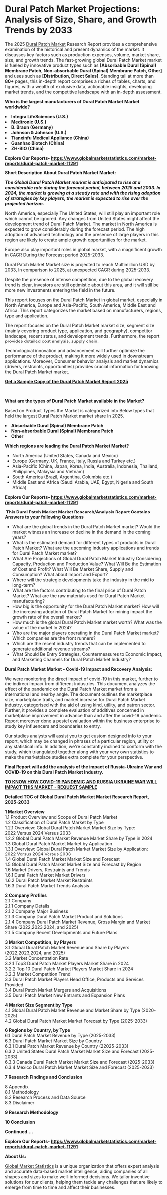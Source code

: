 <H1>Dural Patch Market Projections: Analysis of Size, Share, and Growth Trends by 2033</H1><p>The 2025 <a href="https://www.globalmarketstatistics.com/market-reports/dural-patch-market-11291">Dural Patch Market</a> Research Report provides a comprehensive examination of the historical and present dynamics of the market. It discusses key factors such as production expenses, volume, market share, size, and growth trends. The fast-growing global Dural Patch Market market is fueled by innovative product types such as <strong>[Absorbable Dural (Spinal) Membrane Patch, Non-absorbable Dural (Spinal) Membrane Patch, Other]</strong> and uses such as <strong>[Distribution, Direct Sales]</strong>. Standing tall at more than <strong>80+</strong> pages, this in-depth report comprises a riches of tables, charts, and figures, with a wealth of exclusive data, actionable insights, developing market trends, and the competitive landscape with an in-depth assessment.</p><p><strong>Who is the largest manufacturers of Dural Patch Market Market worldwide?</strong></p><p><strong><li>Integra LifeSciences (U.S.)<li>Medtronic (U.S.)<li>B. Braun (Germany)<li>Johnson & Johnson (U.S.)<li>Tianxinfu Medical Appliance (China)<li>Guanhao Biotech (China)<li>ZH-BIO (China)</strong></p><p><strong>Explore Our Reports-&nbsp;<a href="https://wordhtml.com/">https://www.globalmarketstatistics.com/market-reports/dural-patch-market-11291</a></strong></p><p><strong>Short Description About Dural Patch Market Market:</strong></p><p><strong><em>The Global Dural Patch Market market is anticipated to rise at a considerable rate during the forecast period, between 2025 and 2033. In 2024, the market is growing at a steady rate and with the rising adoption of strategies by key players, the market is expected to rise over the projected horizon.</em></strong></p><p>North America, especially The United States, will still play an important role which cannot be ignored. Any changes from United States might affect the development trend of Dural Patch Market. The market in North America is expected to grow considerably during the forecast period. The high adoption of advanced technology and the presence of large players in this region are likely to create ample growth opportunities for the market.</p><p>Europe also play important roles in global market, with a magnificent growth in CAGR During the Forecast period 2025-2033.</p><p>Dural Patch Market Market size is projected to reach Multimillion USD by 2033, In comparison to 2025, at unexpected CAGR during 2025-2033.</p><p>Despite the presence of intense competition, due to the global recovery trend is clear, investors are still optimistic about this area, and it will still be more new investments entering the field in the future.</p><p>This report focuses on the Dural Patch Market in global market, especially in North America, Europe and Asia-Pacific, South America, Middle East and Africa. This report categorizes the market based on manufacturers, regions, type and application.</p><p>The report focuses on the Dural Patch Market market size, segment size (mainly covering product type, application, and geography), competitor landscape, recent status, and development trends. Furthermore, the report provides detailed cost analysis, supply chain.</p><p>Technological innovation and advancement will further optimize the performance of the product, making it more widely used in downstream applications. Moreover, Consumer behavior analysis and market dynamics (drivers, restraints, opportunities) provides crucial information for knowing the Dural Patch Market market.</p><p><strong><a href="https://www.globalmarketstatistics.com/market-reports/dural-patch-market-11291">Get a Sample Copy of the Dural Patch Market Report 2025</a></strong></p><p>&nbsp;</p><p><strong>What are the types of Dural Patch Market available in the Market?</strong></p><p>Based on Product Types the Market is categorized into Below types that held the largest Dural Patch Market market share In 2025.</p><p><strong><li>Absorbable Dural (Spinal) Membrane Patch<li>Non-absorbable Dural (Spinal) Membrane Patch<li>Other</strong></p><p><strong>Which regions are leading the Dural Patch Market Market?</strong></p><ul><li>North America (United States, Canada and Mexico)</li><li>Europe (Germany, UK, France, Italy, Russia and Turkey etc.)</li><li>Asia-Pacific (China, Japan, Korea, India, Australia, Indonesia, Thailand, Philippines, Malaysia and Vietnam)</li><li>South America (Brazil, Argentina, Columbia etc.)</li><li>Middle East and Africa (Saudi Arabia, UAE, Egypt, Nigeria and South Africa)</li></ul><p><strong>Explore Our Reports&ndash;&nbsp;<a href="https://www.globalmarketstatistics.com/market-reports/dural-patch-market-11291">https://www.globalmarketstatistics.com/market-reports/dural-patch-market-11291</a></strong></p><p><strong>&nbsp;This Dural Patch Market Market Research/Analysis Report Contains Answers to your following Questions</strong></p><ul><li>What are the global trends in the Dural Patch Market market? Would the market witness an increase or decline in the demand in the coming years?</li><li>What is the estimated demand for different types of products in Dural Patch Market? What are the upcoming industry applications and trends for Dural Patch Market market?</li><li>What Are Projections of Global Dural Patch Market Industry Considering Capacity, Production and Production Value? What Will Be the Estimation of Cost and Profit? What Will Be Market Share, Supply and Consumption? What about Import and Export?</li><li>Where will the strategic developments take the industry in the mid to long-term?</li><li>What are the factors contributing to the final price of Dural Patch Market? What are the raw materials used for Dural Patch Market manufacturing?</li><li>How big is the opportunity for the Dural Patch Market market? How will the increasing adoption of Dural Patch Market for mining impact the growth rate of the overall market?</li><li>How much is the global Dural Patch Market market worth? What was the value of the market In 2024?</li><li>Who are the major players operating in the Dural Patch Market market? Which companies are the front runners?</li><li>Which are the recent industry trends that can be implemented to generate additional revenue streams?</li><li>What Should Be Entry Strategies, Countermeasures to Economic Impact, and Marketing Channels for Dural Patch Market Industry?</li></ul><p><strong>Dural Patch Market Market - Covid-19 Impact and Recovery Analysis:</strong></p><p>We were monitoring the direct impact of covid-19 in this market, further to the indirect impact from different industries. This document analyzes the effect of the pandemic on the Dural Patch Market market from a international and nearby angle. The document outlines the marketplace size, marketplace traits, and market increase for Dural Patch Market industry, categorised with the aid of using kind, utility, and patron sector. Further, it provides a complete evaluation of additives concerned in marketplace improvement in advance than and after the covid-19 pandemic. Report moreover done a pestel evaluation within the business enterprise to study key influencers and boundaries to entry.</p><p>Our studies analysts will assist you to get custom designed info to your report, which may be changed in phrases of a particular region, utility or any statistical info. In addition, we're constantly inclined to conform with the study, which triangulated together along with your very own statistics to make the marketplace studies extra complete for your perspective.</p><p><strong>Final Report will add the analysis of the impact of Russia-Ukraine War and COVID-19 on this Dural Patch Market Industry.</strong></p><p><strong><a href="https://www.globalmarketstatistics.com/market-reports/dural-patch-market-11291">TO KNOW HOW COVID-19 PANDEMIC AND RUSSIA UKRAINE WAR WILL IMPACT THIS MARKET - REQUEST SAMPLE</a></strong></p><p><strong>Detailed TOC of Global Dural Patch Market Market Research Report, 2025-2033</strong></p><p><strong>1 Market Overview</strong><br /> 1.1 Product Overview and Scope of Dural Patch Market<br /> 1.2 Classification of Dural Patch Market by Type<br /> 1.2.1 Overview: Global Dural Patch Market Market Size by Type: 2022&nbsp;Versus 2024 Versus 2033<br /> 1.2.2 Global Dural Patch Market Revenue Market Share by Type in 2024<br /> 1.3 Global Dural Patch Market Market by Application<br /> 1.3.1 Overview: Global Dural Patch Market Market Size by Application: 2022&nbsp;Versus 2024 Versus 2033<br /> 1.4 Global Dural Patch Market Market Size and Forecast<br /> 1.5 Global Dural Patch Market Market Size and Forecast by Region<br /> 1.6 Market Drivers, Restraints and Trends<br /> 1.6.1 Dural Patch Market Market Drivers<br /> 1.6.2 Dural Patch Market Market Restraints<br /> 1.6.3 Dural Patch Market Trends Analysis</p><p><strong>2 Company Profiles</strong><br /> 2.1 Company<br /> 2.1.1 Company Details<br /> 2.1.2 Company Major Business<br /> 2.1.3 Company Dural Patch Market Product and Solutions<br /> 2.1.4 Company Dural Patch Market Revenue, Gross Margin and Market Share (2022,2023,2024, and 2025)<br /> 2.1.5 Company Recent Developments and Future Plans</p><p><strong>3 Market Competition, by Players</strong><br /> 3.1 Global Dural Patch Market Revenue and Share by Players (2022,2023,2024, and 2025)<br /> 3.2 Market Concentration Rate<br /> 3.2.1 Top3 Dural Patch Market Players Market Share in 2024<br /> 3.2.2 Top 10 Dural Patch Market Players Market Share in 2024<br /> 3.2.3 Market Competition Trend<br /> 3.3 Dural Patch Market Players Head Office, Products and Services Provided<br /> 3.4 Dural Patch Market Mergers and Acquisitions<br /> 3.5 Dural Patch Market New Entrants and Expansion Plans</p><p><strong>4 Market Size Segment by Type</strong><br /> 4.1 Global Dural Patch Market Revenue and Market Share by Type (2020-2025)<br /> 4.2 Global Dural Patch Market Market Forecast by Type (2025-2033)</p><p><strong>6 Regions by Country, by Type</strong><br /> 6.1 Dural Patch Market Revenue by Type (2025-2033)<br /> 6.3 Dural Patch Market Market Size by Country<br /> 6.3.1 Dural Patch Market Revenue by Country (22025-2033)<br /> 6.3.2 United States Dural Patch Market Market Size and Forecast (2025-2033)<br /> 6.3.3 Canada Dural Patch Market Market Size and Forecast (2025-2033)<br /> 6.3.4 Mexico Dural Patch Market Market Size and Forecast (2025-2033)</p><p><strong>7 Research Findings and Conclusion</strong></p><p>8 Appendix<br /> 8.1 Methodology<br /> 8.2 Research Process and Data Source<br /> 8.3 Disclaimer</p><p><strong>9 Research Methodology</strong></p><p><strong>10 Conclusion</strong></p><p><strong>Continued&hellip;.</strong></p><p><strong>Explore Our Reports-&nbsp;<a href="Dural Patch Market">https://www.globalmarketstatistics.com/market-reports/dural-patch-market-11291</a></strong></p><p><strong>About Us:</strong></p><p><a href="https://www.globalmarketstatistics.com/">Global Market Statistics</a>&nbsp;is a unique organization that offers expert analysis and accurate data-based market intelligence, aiding companies of all shapes and sizes to make well-informed decisions. We tailor inventive solutions for our clients, helping them tackle any challenges that are likely to emerge from time to time and affect their businesses.</p><p>&nbsp;</p>
